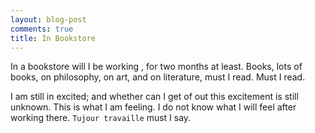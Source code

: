 ```yaml
---
layout: blog-post
comments: true
title: In Bookstore
---
```


In a bookstore will I be working , for two months at least. Books, lots of books, on philosophy, on art, and on literature, must I read. Must I read.

I am still in excited; and whether can I get of out this excitement is still unknown. This is what I am feeling. I do not know what I will feel after working there. `Tujour travaille` must I say.
